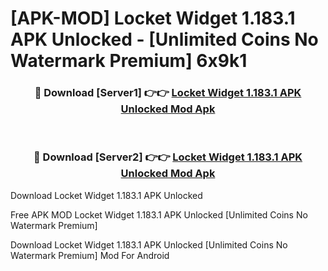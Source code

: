 # [APK-MOD] Locket Widget 1.183.1 APK Unlocked - [Unlimited Coins No Watermark Premium] 6x9k1



<div align="center">
<h3>🔴 Download [Server1] 👉👉 <a href="https://momento.my/?title=Locket_Widget_1.183.1_APK_Unlocked">Locket Widget 1.183.1 APK Unlocked Mod Apk</a></h3><br>

<h3>🔴 Download [Server2] 👉👉 <a href="https://momento.my/?title=Locket_Widget_1.183.1_APK_Unlocked">Locket Widget 1.183.1 APK Unlocked Mod Apk</a></h3>
</div>



Download Locket Widget 1.183.1 APK Unlocked 

Free APK MOD Locket Widget 1.183.1 APK Unlocked [Unlimited Coins No Watermark Premium]

Download Locket Widget 1.183.1 APK Unlocked [Unlimited Coins No Watermark Premium] Mod For Android

